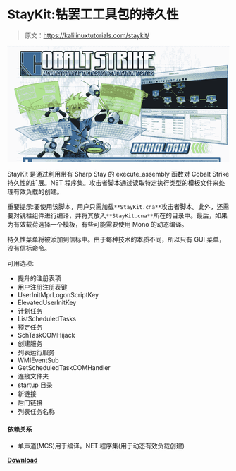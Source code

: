 # StayKit:钴罢工工具包的持久性

> 原文：<https://kalilinuxtutorials.com/staykit/>

[![](img//1832ed9bdcee01a2bdbc009ded1a3f0b.png)](https://blogger.googleusercontent.com/img/b/R29vZ2xl/AVvXsEg-LGnW54gsI-1sy5zwOdjGdQqFASnz-FzHqm1jLh9mZhY1KfDL-H8tVvUWiDfUhP58uOEFlGB6wAAjYlAGbfnlEoLCPkFM6v_VfErbI-GcSKw3VKaVG9f2RoiySgXpLKLNHMc8OLUSed_lx0ZFT85dkO1YDnNK4kRbVNwVzBpY2_22M6F4wWktjN8e/s728/cobaltstrike.png)

StayKit 是通过利用带有 Sharp Stay 的 execute_assembly 函数对 Cobalt Strike 持久性的扩展。NET 程序集。攻击者脚本通过读取特定执行类型的模板文件来处理有效负载的创建。

重要提示:要使用该脚本，用户只需加载`**StayKit.cna**`攻击者脚本。此外，还需要对锐柱组件进行编译，并将其放入`**StayKit.cna**`所在的目录中。最后，如果为有效载荷选择一个模板，有些可能需要使用 Mono 的动态编译。

持久性菜单将被添加到信标中。由于每种技术的本质不同，所以只有 GUI 菜单，没有信标命令。

可用选项:

*   提升的注册表项
*   用户注册注册表键
*   UserInitMprLogonScriptKey
*   ElevatedUserInitKey
*   计划任务
*   ListScheduledTasks
*   预定任务
*   SchTaskCOMHijack
*   创建服务
*   列表运行服务
*   WMIEventSub
*   GetScheduledTaskCOMHandler
*   连接文件夹
*   startup 目录
*   新链接
*   后门链接
*   列表任务名称

#### 依赖关系

*   单声道(MCS)用于编译。NET 程序集(用于动态有效负载创建)

[**Download**](https://github.com/0xthirteen/StayKit)